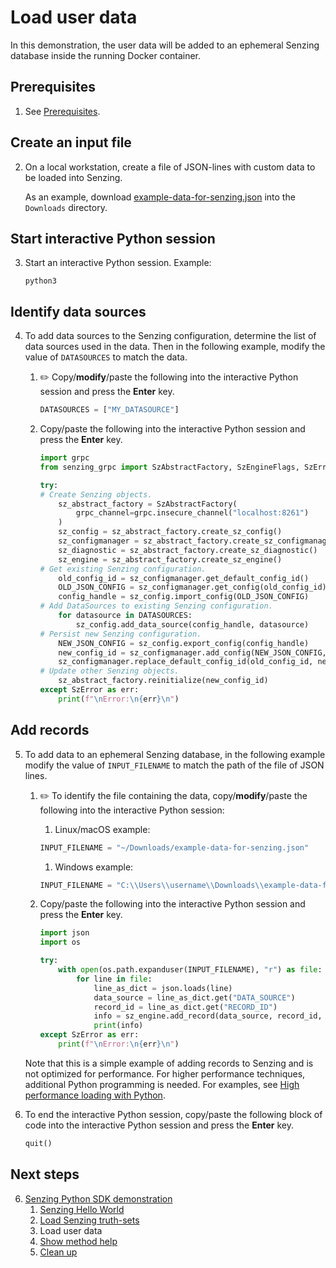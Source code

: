 # Load user data

In this demonstration,
the user data will be added to an ephemeral
Senzing database inside the running Docker container.

## Prerequisites

1. See [Prerequisites].

## Create an input file

2. On a local workstation, create a file of JSON-lines with custom data to be loaded into Senzing.

   As an example, download [example-data-for-senzing.json] into the `Downloads` directory.

## Start interactive Python session

3. Start an interactive Python session.
   Example:

   ```console
   python3

   ```

## Identify data sources

4. To add data sources to the Senzing configuration,
   determine the list of data sources used in the data.
   Then in the following example, modify the value of `DATASOURCES` to match the data.

   1. :pencil2:
      Copy/**modify**/paste the following into the interactive Python session
      and press the **Enter** key.

      ```python
      DATASOURCES = ["MY_DATASOURCE"]

      ```

   1. Copy/paste the following into the interactive Python session
      and press the **Enter** key.

      ```python
      import grpc
      from senzing_grpc import SzAbstractFactory, SzEngineFlags, SzError

      try:
      # Create Senzing objects.
          sz_abstract_factory = SzAbstractFactory(
              grpc_channel=grpc.insecure_channel("localhost:8261")
          )
          sz_config = sz_abstract_factory.create_sz_config()
          sz_configmanager = sz_abstract_factory.create_sz_configmanager()
          sz_diagnostic = sz_abstract_factory.create_sz_diagnostic()
          sz_engine = sz_abstract_factory.create_sz_engine()
      # Get existing Senzing configuration.
          old_config_id = sz_configmanager.get_default_config_id()
          OLD_JSON_CONFIG = sz_configmanager.get_config(old_config_id)
          config_handle = sz_config.import_config(OLD_JSON_CONFIG)
      # Add DataSources to existing Senzing configuration.
          for datasource in DATASOURCES:
              sz_config.add_data_source(config_handle, datasource)
      # Persist new Senzing configuration.
          NEW_JSON_CONFIG = sz_config.export_config(config_handle)
          new_config_id = sz_configmanager.add_config(NEW_JSON_CONFIG, "Add My datasources")
          sz_configmanager.replace_default_config_id(old_config_id, new_config_id)
      # Update other Senzing objects.
          sz_abstract_factory.reinitialize(new_config_id)
      except SzError as err:
          print(f"\nError:\n{err}\n")

      ```

## Add records

5. To add data to an ephemeral Senzing database,
   in the following example modify the value of `INPUT_FILENAME` to match the path of the file of JSON lines.

   1. :pencil2:
      To identify the file containing the data,
      copy/**modify**/paste the following into the interactive Python session:

      1. Linux/macOS example:

      ```python
      INPUT_FILENAME = "~/Downloads/example-data-for-senzing.json"

      ```

      1. Windows example:

      ```python
      INPUT_FILENAME = "C:\\Users\\username\\Downloads\\example-data-for-senzing.json"

      ```

   1. Copy/paste the following into the interactive Python session
      and press the **Enter** key.

      ```python
      import json
      import os

      try:
          with open(os.path.expanduser(INPUT_FILENAME), "r") as file:
              for line in file:
                  line_as_dict = json.loads(line)
                  data_source = line_as_dict.get("DATA_SOURCE")
                  record_id = line_as_dict.get("RECORD_ID")
                  info = sz_engine.add_record(data_source, record_id, line, SzEngineFlags.SZ_WITH_INFO)
                  print(info)
      except SzError as err:
          print(f"\nError:\n{err}\n")

      ```

   Note that this is a simple example of adding records to Senzing and is not optimized for performance.
   For higher performance techniques, additional Python programming is needed.
   For examples, see [High performance loading with Python].

1. To end the interactive Python session,
   copy/paste the following block of code into the interactive Python session
   and press the **Enter** key.

   ```python
   quit()

   ```

## Next steps

6. [Senzing Python SDK demonstration]
   1. [Senzing Hello World]
   1. [Load Senzing truth-sets]
   1. Load user data
   1. [Show method help]
   1. [Clean up]

[Clean up]: cleanup.md
[example-data-for-senzing.json]: https://raw.githubusercontent.com/senzing-garage/knowledge-base/main/proposals/quickstart-grpc/example-data-for-senzing.json
[High performance loading with Python]: #
[Load Senzing truth-sets]: load-senzing-truthsets.md
[Prerequisites]: senzing-hello-world.md#prerequisites
[Senzing Hello World]: senzing-hello-world.md
[Senzing Python SDK demonstration]: senzing-python-sdk-demonstration.md
[Show method help]: show-method-help.md

